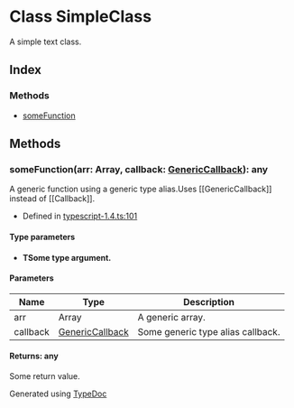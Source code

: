 # Class SimpleClass
A simple text class.

## Index

### Methods
* [someFunction](_typescript_1_4_.simpleclass.md#somefunction)

## Methods

### someFunction<T>(arr: Array<T>, callback: [GenericCallback](../modules/_typescript_1_4_.md#genericcallback)): any
A generic function using a generic type alias.Uses [[GenericCallback]] instead of [[Callback]].  
* Defined in [typescript-1.4.ts:101](https://github.com/kimamula/typedoc/blob/HEAD/examples/basic/src/typescript-1.4.ts#L101)


#### Type parameters

* #### TSome type argument.

#### Parameters

| Name | Type | Description |
| ---- | ---- | ---- |
| arr | Array<T>| A generic array. |
| callback | [GenericCallback](../modules/_typescript_1_4_.md#genericcallback)| Some generic type alias callback. |

#### Returns: any
Some return value.



Generated using [TypeDoc](http://typedoc.io)
